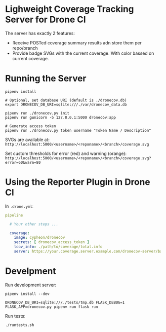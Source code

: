 # Lighweight Coverage Tracking Server for Drone CI

The server has exactly 2 features:
 * Receive POSTed coverage summary results adn store them per repo/branch
 * Provide badge SVGs with the current coverage. With color bassed on current
   coverage.


# Running the Server

    pipenv install

    # Optional, set database URI (default is ./dronecov.db)
    export DRONECOV_DB_URI=sqlite:///./var/dronecov_data.db

    pipenv run ./dronecov.py init
    pipenv run gunicorn -b 127.0.0.1:5000 dronecov:app

    # Generate access token
    pipenv run ./dronecov.py token username "Token Name / Description"


SVGs are available at: `http://localhost:5000/<username>/<reponame>/<branch>/coverage.svg`

Set custom thresholds for error (red) and warning (orange): `http://localhost:5000/<username>/<reponame>/<branch>/coverage.svg?error=60&warn=80`


# Using the Reporter Plugin in Drone CI

In `.drone.yml`:
```yaml
pipeline

  # Your other steps ...

  coverage:
    image: cypheon/dronecov
    secrets: [ dronecov_access_token ]
    lcov_info: ./path/to/coverage/total.info
    server: https://your.coverage.server.example.com/dronecov-server/base-url/
```


# Develpment

Run development server:

    pipenv install --dev

    DRONECOV_DB_URI=sqlite:///./tests/tmp.db FLASK_DEBUG=1 FLASK_APP=dronecov.py pipenv run flask run

Run tests:

    ./runtests.sh
